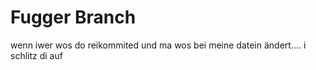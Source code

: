 # Fugger Branch
wenn iwer wos do reikommited und ma wos bei meine datein ändert.... i schlitz di auf
